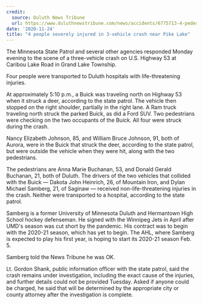 ```yaml
---
credit:
  source: Duluth News Tribune
  url: https://www.duluthnewstribune.com/news/accidents/6775713-4-pedestrians-severely-injured-in-3-vehicle-crash-near-Pike-Lake
date: '2020-11-24'
title: "4 people severely injured in 3-vehicle crash near Pike Lake"
---
```

The Minnesota State Patrol and several other agencies responded Monday evening to the scene of a three-vehicle crash on U.S. Highway 53 at Caribou Lake Road in Grand Lake Township.

Four people were transported to Duluth hospitals with life-threatening injuries.

At approximately 5:10 p.m., a Buick was traveling north on Highway 53 when it struck a deer, according to the state patrol. The vehicle then stopped on the right shoulder, partially in the right lane. A Ram truck traveling north struck the parked Buick, as did a Ford SUV. Two pedestrians were checking on the two occupants of the Buick. All four were struck during the crash.

Nancy Elizabeth Johnson, 85, and William Bruce Johnson, 91, both of Aurora, were in the Buick that struck the deer, according to the state patrol, but were outside the vehicle when they were hit, along with the two pedestrians.

The pedestrians are Anna Marie Buchanan, 53, and Donald Gerald Buchanan, 21, both of Duluth. The drivers of the two vehicles that collided with the Buick — Dakota John Heinrich, 26, of Mountain Iron, and Dylan Michael Samberg, 21, of Saginaw — received non-life-threatening injuries in the crash. Neither were transported to a hospital, according to the state patrol.

Samberg is a former University of Minnesota Duluth and Hermantown High School hockey defenseman. He signed with the Winnipeg Jets in April after UMD's season was cut short by the pandemic. His contract was to begin with the 2020-21 season, which has yet to begin. The AHL, where Samberg is expected to play his first year, is hoping to start its 2020-21 season Feb. 5.

Samberg told the News Tribune he was OK.

Lt. Gordon Shank, public information officer with the state patrol, said the crash remains under investigation, including the exact cause of the injuries, and further details could not be provided Tuesday. Asked if anyone could be charged, he said that will be determined by the appropriate city or county attorney after the investigation is complete.
